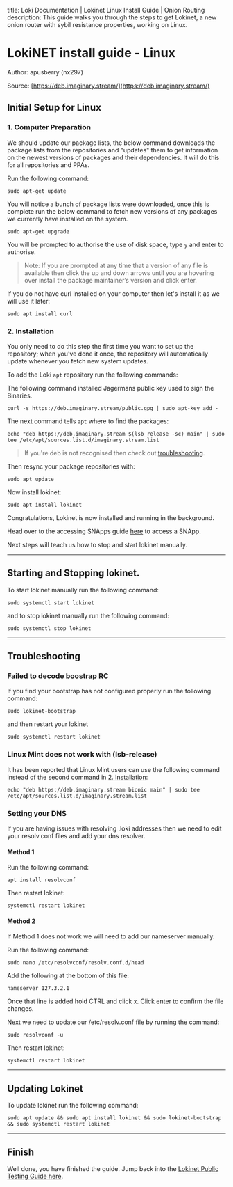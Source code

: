 title: Loki Documentation | Lokinet Linux Install Guide | Onion Routing
description: This guide walks you through the steps to get Lokinet, a new onion router with sybil resistance properties, working on Linux.

# LokiNET install guide - Linux
Author: apusberry (nx297)

Source: [https://deb.imaginary.stream/](https://deb.imaginary.stream/)

## Initial Setup for Linux

### 1. Computer Preparation
We should update our package lists, the below command downloads the package lists from the repositories and "updates" them to get information on the newest versions of packages and their dependencies. It will do this for all repositories and PPAs.

Run the following command:

```
sudo apt-get update
```

You will notice a bunch of package lists were downloaded, once this is complete run the below command to fetch new versions of any packages we currently have installed on the system.

```
sudo apt-get upgrade
```

You will be prompted to authorise the use of disk space, type `y` and enter to authorise.

> Note: If you are prompted at any time that a version of any file is available then click the up and down arrows until you are hovering over install the package maintainer’s version and click enter.

If you do not have curl installed on your computer then let's install it as we will use it later:

```
sudo apt install curl
```

### 2. Installation

You only need to do this step the first time you want to set up the repository; when you've done it once, the repository will automatically update whenever you fetch new system updates.

To add the Loki `apt` repository run the following commands:

The following command installed Jagermans public key used to sign the Binaries.

```
curl -s https://deb.imaginary.stream/public.gpg | sudo apt-key add -
```

The next command tells `apt` where to find the packages:

```
echo "deb https://deb.imaginary.stream $(lsb_release -sc) main" | sudo tee /etc/apt/sources.list.d/imaginary.stream.list
```

> If you're deb is not recognised then check out [troubleshooting](#troubleshooting).

Then resync your package repositories with:

```
sudo apt update
```
Now install lokinet:

```
sudo apt install lokinet
```

Congratulations, Lokinet is now installed and running in the background. 

Head over to the accessing SNApps guide [here](../PublicTestingGuide/#2-accessing-snapps) to access a SNApp.

Next steps will teach us how to stop and start lokinet manually.

--- 

## Starting and Stopping lokinet.

To start lokinet manually run the following command:

```
sudo systemctl start lokinet
```

and to stop lokinet manually run the following command:

```
sudo systemctl stop lokinet
```

---

## Troubleshooting

### Failed to decode boostrap RC

If you find your bootstrap has not configured properly run the following command:
```
sudo lokinet-bootstrap
```

and then restart your lokinet

```
sudo systemctl restart lokinet
```


### Linux Mint does not work with (lsb-release)

It has been reported that Linux Mint users can use the following command instead of the second command in [2. Installation](#2-installation):

```
echo "deb https://deb.imaginary.stream bionic main" | sudo tee /etc/apt/sources.list.d/imaginary.stream.list
```

### Setting your DNS 

If you are having issues with resolving .loki addresses then we need to edit your resolv.conf files and add your dns resolver.

#### Method 1

Run the following command:
```
apt install resolvconf
```

Then restart lokinet:

```
systemctl restart lokinet
```

#### Method 2
If Method 1 does not work we will need to add our nameserver manually.

Run the following command: 

```
sudo nano /etc/resolvconf/resolv.conf.d/head
```

Add the following at the bottom of this file:

```
nameserver 127.3.2.1
```

Once that line is added hold CTRL and click x. 
Click enter to confirm the file changes.

Next we need to update our /etc/resolv.conf file by running the command:

```
sudo resolvconf -u
```

Then restart lokinet:

```
systemctl restart lokinet
```

--- 

## Updating Lokinet


To update lokinet run the following command:

```
sudo apt update && sudo apt install lokinet && sudo lokinet-bootstrap && sudo systemctl restart lokinet
```

---


## Finish

Well done, you have finished the guide. Jump back into the [Lokinet Public Testing Guide here](../PublicTestingGuide/#2-accessing-snapps).



